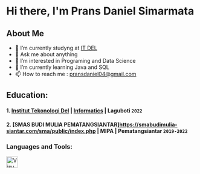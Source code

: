 # Hi there, I'm Prans Daniel Simarmata
## About Me
- 📖 I’m currently studyng at [IT DEL](https://www.del.ac.id/)
- 💬 Ask me about anything
- 👀 I’m interested in Programing and Data Science
- 🌱 I’m currently learning Java and SQL
- 📫 How to reach me : pransdaniel04@gmail.com

## Education: 
#### 1. [Institut Tekonologi Del](https://www.del.ac.id/) | [Informatics](https://www.del.ac.id/?page_id=1792) | Laguboti `2022`
#### 2. [SMAS BUDI MULIA PEMATANGSIANTAR]https://smabudimulia-siantar.com/sma/public/index.php | MIPA | Pematangsiantar `2019-2022`

### Languages and Tools:

<img align="left" alt="VisualStudioCode" width="30px" src="https://cdn.jsdelivr.net/gh/devicons/devicon/icons/vscode/vscode-original.svg" style="padding-right:10px;" />
<br />

